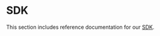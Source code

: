# SDK

This section includes reference documentation for our [SDK].

<!-- External -->
[SDK]: https://github.com/Arch-Network/arch-examples/blob/main/sdk/
